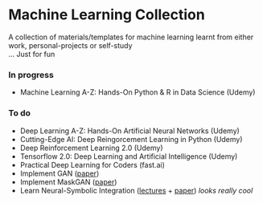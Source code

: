 # Machine Learning Collection
 A collection of materials/templates for machine learning learnt from either work, personal-projects or self-study </br>
 ... Just for fun 

### In progress
 - Machine Learning A-Z: Hands-On Python & R in Data Science (Udemy)

### To do
 - Deep Learning A-Z: Hands-On Artificial Neural Networks (Udemy)
 - Cutting-Edge AI: Deep Reingorcement Learning in Python (Udemy)
 - Deep Reinforcement Learning 2.0 (Udemy)
 - Tensorflow 2.0: Deep Learning and Artificial Intelligence (Udemy)
 - Practical Deep Learning for Coders (fast.ai)
 - Implement GAN ([paper](https://arxiv.org/abs/1406.2661))
 - Implement MaskGAN ([paper](https://arxiv.org/abs/1801.07736))
 - Learn Neural-Symbolic Integration ([lectures](http://www.neural-symbolic.org/) + [paper](https://arxiv.org/abs/1905.06088)) *looks really cool*
